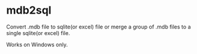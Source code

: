# mdb2sql
Convert .mdb file to sqlite(or excel) file or merge a group of .mdb files to a single sqlite(or excel) file.

Works on Windows only.
